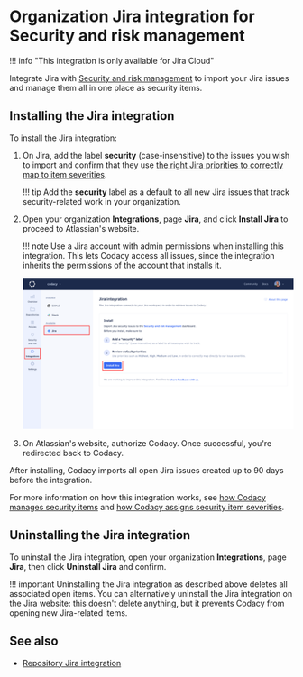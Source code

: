 # Organization Jira integration for Security and risk management

!!! info "This integration is only available for Jira Cloud"

Integrate Jira with [Security and risk management](../managing-security-and-risk.md) to import your Jira issues and manage them all in one place as security items.

## Installing the Jira integration

To install the Jira integration:

1.  On Jira, add the label **security** (case-insensitive) to the issues you wish to import and confirm that they use [the right Jira priorities to correctly map to item severities](../managing-security-and-risk.md#item-severities-and-deadlines).

    !!! tip
        Add the **security** label as a default to all new Jira issues that track security-related work in your organization.

1.  Open your organization **Integrations**, page **Jira**, and click **Install Jira** to proceed to Atlassian's website.

    !!! note
        Use a Jira account with admin permissions when installing this integration. This lets Codacy access all issues, since the integration inherits the permissions of the account that installs it.

    ![Security and risk management Jira integration installation](images/jira-integration-srm-install.png)

1.  On Atlassian's website, authorize Codacy. Once successful, you're redirected back to Codacy.

After installing, Codacy imports all open Jira issues created up to 90 days before the integration.

For more information on how this integration works, see [how Codacy manages security items](../managing-security-and-risk.md#opening-and-closing-items) and [how Codacy assigns security item severities](../managing-security-and-risk.md#item-severities-and-deadlines).

## Uninstalling the Jira integration

To uninstall the Jira integration, open your organization **Integrations**, page **Jira**, then click **Uninstall Jira** and confirm.

!!! important
    Uninstalling the Jira integration as described above deletes all associated open items. You can alternatively uninstall the Jira integration on the Jira website: this doesn't delete anything, but it prevents Codacy from opening new Jira-related items.

## See also

-   [Repository Jira integration](../../repositories-configure/integrations/jira-integration.md)
